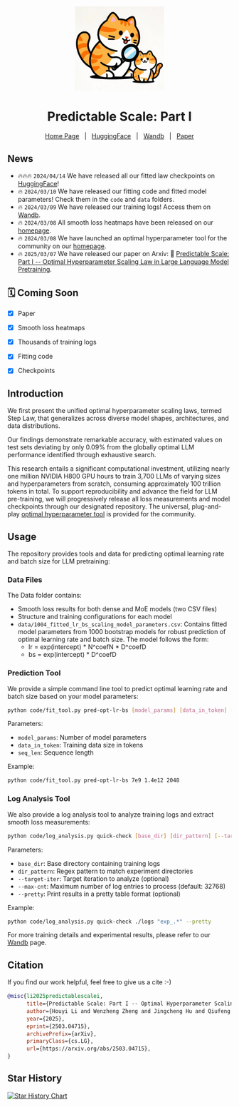 <p align="center">
    <img src="assets/logo.jpeg" alt="Step Law" width="200">
</p>



<p align="center">
    <h1 align="center">
        Predictable Scale: Part I
    </h1>
</p>

<p align="center">
        <a href="https://step-law.github.io/">Home Page</a>&nbsp&nbsp | &nbsp&nbsp<a href="https://huggingface.co/StepLaw">HuggingFace</a>&nbsp&nbsp | &nbsp&nbsp<a href="https://wandb.ai/billzid/predictable-scale">Wandb</a>&nbsp&nbsp | &nbsp&nbsp<a href="https://arxiv.org/abs/2503.04715">Paper</a>
</p>


## News
- 🔥🔥🔥 ```2024/04/14``` We have released all our fitted law checkpoints on [HuggingFace](https://huggingface.co/StepLaw)!
- 🔥 ```2024/03/10``` We have released our fitting code and fitted model parameters! Check them in the `code` and `data` folders.
- 🔥 ```2024/03/09``` We have released our training logs! Access them on [Wandb](https://wandb.ai/billzid/predictable-scale).
- 🔥 ```2024/03/08``` All smooth loss heatmaps have been released on our  [homepage](https://step-law.github.io/#steplawtool).
- 🔥 ```2024/03/08``` We have launched an optimal hyperparameter tool for the community on our [homepage](https://step-law.github.io/#steplawtool).
- 🔥 ```2025/03/07``` We have released our paper on Arxiv: 📄 [Predictable Scale: Part I -- Optimal Hyperparameter Scaling Law in Large Language Model Pretraining](https://arxiv.org/abs/2503.04715).


## 🗓 Coming Soon
- [x] Paper
- [x] Smooth loss heatmaps
- [x] Thousands of training logs
- [x] Fitting code
- [x] Checkpoints


## Introduction

We first present the unified optimal hyperparameter scaling laws, termed Step Law, that generalizes across diverse model shapes, architectures, and data distributions.

Our findings demonstrate remarkable accuracy, with estimated values on test sets deviating by only 0.09% from the globally optimal LLM performance identified through exhaustive search.

This research entails a significant computational investment, utilizing nearly one million NVIDIA H800 GPU hours to train 3,700 LLMs of varying sizes and hyperparameters from scratch, consuming approximately 100 trillion tokens in total. To support reproducibility and advance the field for LLM pre-training, we will progressively release all loss measurements and model checkpoints through our designated repository. The universal, plug-and-play [optimal hyperparameter tool](https://step-law.github.io/#steplawtool) is provided for the community.

## Usage

The repository provides tools and data for predicting optimal learning rate and batch size for LLM pretraining:

### Data Files

The Data folder contains:
- Smooth loss results for both dense and MoE models (two CSV files)
- Structure and training configurations for each model
- `data/1004_fitted_lr_bs_scaling_model_parameters.csv`: Contains fitted model parameters from 1000 bootstrap models for robust prediction of optimal learning rate and batch size. The model follows the form:
  - lr = exp(intercept) * N^coefN * D^coefD
  - bs = exp(intercept) * D^coefD

### Prediction Tool

We provide a simple command line tool to predict optimal learning rate and batch size based on your model parameters:

```bash
python code/fit_tool.py pred-opt-lr-bs [model_params] [data_in_token] [seq_len]
```

Parameters:
- `model_params`: Number of model parameters
- `data_in_token`: Training data size in tokens
- `seq_len`: Sequence length

Example:
```bash
python code/fit_tool.py pred-opt-lr-bs 7e9 1.4e12 2048
```

### Log Analysis Tool

We also provide a log analysis tool to analyze training logs and extract smooth loss measurements:

```bash
python code/log_analysis.py quick-check [base_dir] [dir_pattern] [--target-iter] [--max-cnt] [--pretty]
```

Parameters:
- `base_dir`: Base directory containing training logs
- `dir_pattern`: Regex pattern to match experiment directories
- `--target-iter`: Target iteration to analyze (optional)
- `--max-cnt`: Maximum number of log entries to process (default: 32768)
- `--pretty`: Print results in a pretty table format (optional)

Example:
```bash
python code/log_analysis.py quick-check ./logs "exp_.*" --pretty
```

For more training details and experimental results, please refer to our [Wandb](https://wandb.ai/billzid/predictable-scale) page.

## Citation
If you find our work helpful, feel free to give us a cite :-)

```bibtex
@misc{li2025predictablescalei,
      title={Predictable Scale: Part I -- Optimal Hyperparameter Scaling Law in Large Language Model Pretraining}, 
      author={Houyi Li and Wenzheng Zheng and Jingcheng Hu and Qiufeng Wang and Hanshan Zhang and Zili Wang and Yangshijie Xu and Shuigeng Zhou and Xiangyu Zhang and Daxin Jiang},
      year={2025},
      eprint={2503.04715},
      archivePrefix={arXiv},
      primaryClass={cs.LG},
      url={https://arxiv.org/abs/2503.04715}, 
}
```

## Star History

[![Star History Chart](https://api.star-history.com/svg?repos=step-law/steplaw&type=Date)](https://star-history.com/#step-law/steplaw&Date)
